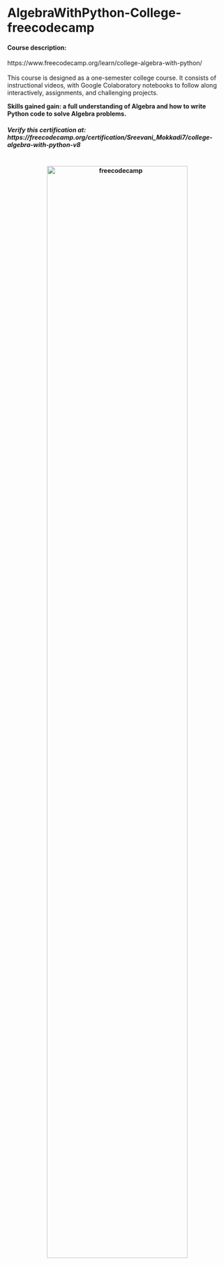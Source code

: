 # AlgebraWithPython-College-freecodecamp
<h4>Course description: </h4>
https://www.freecodecamp.org/learn/college-algebra-with-python/ <br> <br>
This course is designed as a one-semester college course. It consists of instructional videos, with Google Colaboratory notebooks to follow along interactively, assignments, and challenging projects.

<b>Skills gained gain:<b> a full understanding of Algebra and how to write Python code to solve Algebra problems.

<h5> <b>Verify this certification at: </b> https://freecodecamp.org/certification/Sreevani_Mokkadi7/college-algebra-with-python-v8 </h5> <br>
<center> <img src="https://iimgur.com/a/MoPw3Of" width="80%" alt="freecodecamp"> </<center>
